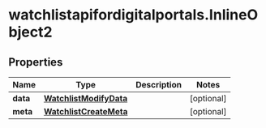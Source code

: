 # watchlistapifordigitalportals.InlineObject2

## Properties

Name | Type | Description | Notes
------------ | ------------- | ------------- | -------------
**data** | [**WatchlistModifyData**](WatchlistModifyData.md) |  | [optional] 
**meta** | [**WatchlistCreateMeta**](WatchlistCreateMeta.md) |  | [optional] 


